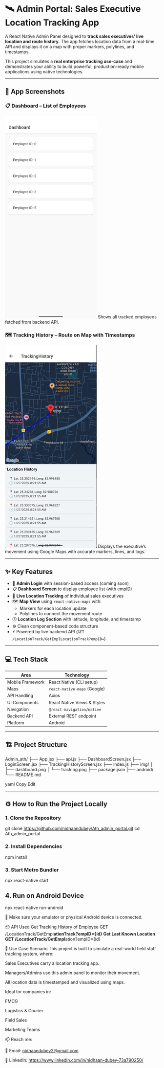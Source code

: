 # 🛰️ Admin Portal: Sales Executive Location Tracking App

A React Native Admin Panel designed to **track sales executives’ live location and route history**. The app fetches location data from a real-time API and displays it on a map with proper markers, polylines, and timestamps.

This project simulates a **real enterprise tracking use-case** and demonstrates your ability to build powerful, production-ready mobile applications using native technologies.

---

## 📱 App Screenshots

### 📋 Dashboard – List of Employees
<img src="./img/dashboard.png" width="300"/>
Shows all tracked employees fetched from backend API.

### 🗺️ Tracking History – Route on Map with Timestamps
<img src="./img/tracking.png" width="300"/>
Displays the executive’s movement using Google Maps with accurate markers, lines, and logs.

---

## ✨ Key Features

- 🔐 **Admin Login** with session-based access (coming soon)
- 📋 **Dashboard Screen** to display employee list (with empID)
- 📍 **Live Location Tracking** of individual sales executives
- 🗺️ **Map View** using `react-native-maps` with:
  - Markers for each location update
  - Polylines to connect the movement route
- 🕒 **Location Log Section** with latitude, longitude, and timestamp
- ⚙️ Clean component-based code structure
- ⚡ Powered by live backend API (`GET /LocationTrack/GetEmplLocationTrack?empID=`)

---

## 💻 Tech Stack

| Area             | Technology                     |
|------------------|--------------------------------|
| Mobile Framework | React Native (CLI setup)       |
| Maps             | `react-native-maps` (Google)   |
| API Handling     | Axios                          |
| UI Components    | React Native Views & Styles    |
| Navigation       | `@react-navigation/native`     |
| Backend API      | External REST endpoint         |
| Platform         | Android                        |

---

## 🏗️ Project Structure

Admin_ath/
├── App.jsx
├── api.js
├── DashboardScreen.jsx
├── LoginScreen.jsx
├── TrackingHistoryScreen.jsx
├── index.js
├── img/
│ ├── dashboard.png
│ └── tracking.png
├── package.json
├── android/
└── README.md

yaml
Copy
Edit

---

## ⚙️ How to Run the Project Locally

### 1. Clone the Repository
git clone https://github.com/nidhaandubey/Ath_admin_portal.git
cd Ath_admin_portal

### 2. Install Dependencies
npm install

### 3. Start Metro Bundler
npx react-native start

## 4. Run on Android Device
npx react-native run-android

📱 Make sure your emulator or physical Android device is connected.

📦 API Used
Get Tracking History of Employee
GET /LocationTrack/GetEmpl******ationTrack?empID={id}
Get Last Known Location
GET /LocationTrack/GetEmpl******ation?empID={id}

💼 Use Case Scenario
This project is built to simulate a real-world field staff tracking system, where:

Sales Executives carry a location tracking app.

Managers/Admins use this admin panel to monitor their movement.

All location data is timestamped and visualized using maps.

Ideal for companies in:

FMCG

Logistics & Courier

Field Sales

Marketing Teams

📫 Reach me:

📧 Email: nidhaandubey2@gmail.com

💼 LinkedIn: https://www.linkedin.com/in/nidhaan-dubey-73a790250/
